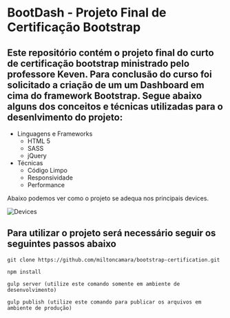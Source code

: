 # BootDash - Projeto Final de Certificação Bootstrap
## Este repositório contém o projeto final do curto de certificação bootstrap ministrado pelo professore Keven. Para conclusão do curso foi solicitado a criação de um um Dashboard em cima do framework Bootstrap. Segue abaixo alguns dos conceitos e técnicas utilizadas para o desenlvimento do projeto:
* Linguagens e Frameworks
    * HTML 5
    * SASS
    * jQuery
* Técnicas
    * Código Limpo
    * Responsividade
    * Performance

Abaixo podemos ver como o projeto se adequa nos principais devices.

![Devices](https://ibin.co/w800/3MVBHBSXibcS.png)

## Para utilizar o projeto será necessário seguir os seguintes passos abaixo

```
git clone https://github.com/miltoncamara/bootstrap-certification.git
```
```
npm install
```

```
gulp server (utilize este comando somente em ambiente de desenvolvimento)
```
```
gulp publish (utilize este comando para publicar os arquivos em ambiente de produção)
```
